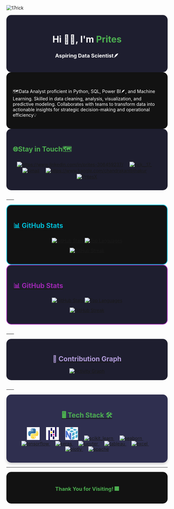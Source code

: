 <p>
    <img src="https://komarev.com/ghpvc/?username=17rick&label=Profile%20Views&color=0e75b6&style=flat" alt="17rick" />
</p>
<div align="center" style="background-color: #1e1e2f; padding: 20px; border-radius: 15px;">
  <h1 style="color: #ffffff;">Hi 🙋‍♂️, I'm <span style="color: #4caf50;">Prites</span></h1>
  <h3 style="color: #ffffff;">Aspiring Data Scientist🪶</h3>
</div>

<div style="padding: 20px; background-color: #121212; border-radius: 15px;">
  <h2 style="color: #4caf50;"></h2>
  <p style="color: #ffffff;">
    🗺️Data Analyst proficient in Python, SQL, Power BI🪶, and Machine Learning. Skilled in data cleaning, analysis, visualization, and predictive modeling. Collaborates with teams to transform data into actionable insights for strategic decision-making and operational efficiency💡
  </p>
</div>


<div style="padding: 20px; background-color: #1e1e2f; border-radius: 15px;">
    <h2 style="color: #4caf50;">🌐Stay in Touch🗺️</h2>
  <p align="center">
  <a href="https://www.linkedin.com/in/prites-306459237/" target="blank"><img align="center" src="https://raw.githubusercontent.com/rahuldkjain/github-profile-readme-generator/master/src/images/icons/Social/linked-in-alt.svg" alt="https://www.linkedin.com/in/prites-306459237/" height="30" width="40" /></a>&nbsp;&nbsp;&nbsp;&nbsp;
<a href="https://www.instagram.com/rick__17_/" target="blank"><img align="center" src="https://raw.githubusercontent.com/rahuldkjain/github-profile-readme-generator/master/src/images/icons/Social/instagram.svg" alt="rick__17_" height="30" width="40" /></a>&nbsp;&nbsp;&nbsp;&nbsp;
      <a href="prtesbera17@gmail.com" target="blank">
   <img align="center" src="https://static.vecteezy.com/system/resources/previews/020/964/377/non_2x/gmail-mail-icon-for-web-design-free-png.png" alt="Gmail" height="30" width="40" /></a>&nbsp;&nbsp;&nbsp;&nbsp;
<a href="https://www.kaggle.com/pritesbera" target="blank"><img align="center" src="https://raw.githubusercontent.com/rahuldkjain/github-profile-readme-generator/master/src/images/icons/Social/kaggle.svg" alt="https://www.kaggle.com/chandrakantbthakur" height="30" width="40" /></a>&nbsp;&nbsp;&nbsp;&nbsp;
<a href="https://x.com/PritesX" target="blank">
  <img align="center" src="https://img.freepik.com/premium-vector/new-twitter-logo-x-2023-twitter-x-logo-official-vector-download_691560-10797.jpg?semt=ais_hybrid" alt="PritesX" height="30" width="40" /</a>
</p>
</div>

&nbsp;&nbsp;&nbsp;&nbsp;&nbsp;&nbsp;
<!-- GitHub Stats Section -->
<!-- GitHub Stats Section -->
<div style="padding: 20px; background-color: #121212; border-radius: 15px; border: 2px solid #00bcd4;">
  <h2 style="color: #00bcd4;">📊 GitHub Stats</h2>
  <p align="center">
    <img src="https://github-readme-stats.vercel.app/api?username=17rick&show_icons=true&theme=radical&hide_border=true" alt="GitHub Stats" />
    <img src="https://github-readme-stats.vercel.app/api/top-langs/?username=17rick&layout=compact&theme=radical&hide_border=true" alt="Top Languages" />
  </p>
  <p align="center">
    <img src="https://github-readme-streak-stats.herokuapp.com/?user=17rick&theme=radical&hide_border=true" alt="GitHub Streak" />
  </p>
</div>
<!-- GitHub Stats Section -->
<div style="padding: 20px; background-color: #1e1e2f; border-radius: 15px; border: 2px solid #9c27b0;">
  <h2 style="color: #9c27b0;">📊 GitHub Stats</h2>
  <p align="center">
    <img src="https://github-readme-stats.vercel.app/api?username=17rick&show_icons=true&theme=tokyonight&hide_border=true" alt="GitHub Stats" />
    <img src="https://github-readme-stats.vercel.app/api/top-langs/?username=17rick&layout=compact&theme=tokyonight&hide_border=true" alt="Top Languages" />
  </p>
  <p align="center">
    <img src="https://github-readme-streak-stats.herokuapp.com/?user=17rick&theme=tokyonight&hide_border=true" alt="GitHub Streak" />
  </p>
</div>



&nbsp;&nbsp;&nbsp;&nbsp;&nbsp;&nbsp;
<!-- Activity Graph Section -->
<div align="center" style="padding: 20px; background-color: #1e1e2f; border-radius: 15px;">
  <h2 style="color: #B39DDB;">🌟 Contribution Graph</h2>
  <img src="https://github-readme-activity-graph.vercel.app/graph?username=17rick&theme=react-dark&hide_border=true" alt="Activity Graph" />
</div>


&nbsp;&nbsp;&nbsp;&nbsp;&nbsp;&nbsp;
<div style="padding: 20px; background-color: #2f2f4f; border-radius: 15px; box-shadow: 0 4px 8px rgba(0, 0, 0, 0.2);">
  <h2 style="color: #4caf50; text-align: center;">🖥️ Tech Stack 🛠️</h2>
  <p align="center">
    <a href="https://www.python.org" target="blank" rel="noreferrer"> 
      <img src="https://raw.githubusercontent.com/devicons/devicon/master/icons/python/python-original.svg" alt="python" width="40" height="40"/> 
    </a>&nbsp;&nbsp;&nbsp;
    <a href="https://pandas.pydata.org/" target="blank" rel="noreferrer"> 
      <img src="https://raw.githubusercontent.com/devicons/devicon/2ae2a900d2f041da66e950e4d48052658d850630/icons/pandas/pandas-original.svg" alt="pandas" width="40" height="40"/> 
    </a>&nbsp;&nbsp;&nbsp;
    <a href="https://numpy.org/" target="blank" rel="noreferrer"> 
      <img src="https://raw.githubusercontent.com/devicons/devicon/master/icons/numpy/numpy-original.svg" alt="numpy" width="40" height="40"/> 
    </a>&nbsp;&nbsp;&nbsp;
    <a href="https://scikit-learn.org/" target="blank" rel="noreferrer"> 
      <img src="https://upload.wikimedia.org/wikipedia/commons/0/05/Scikit_learn_logo_small.svg" alt="scikit_learn" width="40" height="40"/> 
    </a>&nbsp;&nbsp;&nbsp;
    <a href="https://seaborn.pydata.org/" target="blank" rel="noreferrer"> 
      <img src="https://seaborn.pydata.org/_images/logo-mark-lightbg.svg" alt="seaborn" width="40" height="40"/> 
    </a>&nbsp;&nbsp;&nbsp;
    <a href="https://www.tensorflow.org" target="blank" rel="noreferrer"> 
      <img src="https://www.vectorlogo.zone/logos/tensorflow/tensorflow-icon.svg" alt="tensorflow" width="40" height="40"/> 
    </a>&nbsp;&nbsp;&nbsp;
    <a href="https://keras.io/" target="blank" rel="noreferrer"> 
      <img src="https://keras.io/img/logo.png" alt="keras" width="40" height="40"/> 
    </a>&nbsp;&nbsp;&nbsp;
    <a href="https://jupyter.org/" target="blank" rel="noreferrer"> 
      <img src="https://jupyter.org/assets/homepage/main-logo.svg" alt="jupyter" width="40" height="40"/> 
    </a>&nbsp;&nbsp;&nbsp;
    <a href="https://www.tableau.com/" target="_blank" rel="noreferrer"> 
      <img src="https://encrypted-tbn0.gstatic.com/images?q=tbn:ANd9GcRIdD07Wmb_onuF5t2hwRKrBH7HYc7fCE0A0A&s" alt="tableau" width="40" height="40"/> 
    </a>&nbsp;&nbsp;&nbsp;
    <a href="https://www.microsoft.com/en-us/microsoft-365/excel" target="_blank" rel="noreferrer"> 
      <img src="https://encrypted-tbn0.gstatic.com/images?q=tbn:ANd9GcSD4lkgTaFtjkK6L66jnBQtI4tL57CmU_vhzA&s" alt="excel" width="40" height="40"/> 
    </a>&nbsp;&nbsp;&nbsp;
    <a href="https://plotly.com/" target="_blank" rel="noreferrer"> 
      <img src="https://encrypted-tbn0.gstatic.com/images?q=tbn:ANd9GcR6UTPV9TTPThzYSFv8Ps9o4hdlr84SRn_f5g&s" alt="plotly" width="40" height="40"/> 
    </a>&nbsp;&nbsp;&nbsp;
    <a href="https://www.apache.org/" target="_blank" rel="noreferrer"> 
      <img src="https://www.vectorlogo.zone/logos/apache/apache-icon.svg" alt="apache" width="40" height="40"/> 
    </a>
  </p>
</div>


----
<div align="center" style="padding: 20px; background-color: #121212; border-radius: 15px;">
  <h3 style="color: #4caf50;">Thank You for Visiting! 🎆</h3>
</div>


